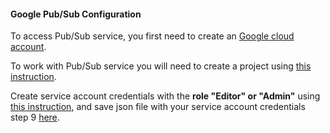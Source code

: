 #### Google Pub/Sub Configuration

To access Pub/Sub service, you first need to create an [Google cloud account](https://cloud.google.com/).

To work with Pub/Sub service you will need to create a project using [this instruction](https://cloud.google.com/resource-manager/docs/creating-managing-projects).

Create service account credentials with the **role "Editor" or "Admin"** using [this instruction](https://cloud.google.com/pubsub/docs/quickstart-py-mac#create_service_account_credentials),
and save json file with your service account credentials step 9 [here](https://cloud.google.com/pubsub/docs/quickstart-py-mac#create_service_account_credentials).